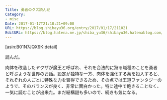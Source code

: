 ```yaml
---
Title: 勇者のクズ読んだ
Category:
- misc
Date: 2017-01-17T21:10:21+09:00
URL: https://blog.shibayu36.org/entry/2017/01/17/211021
EditURL: https://blog.hatena.ne.jp/shiba_yu36/shibayu36.hatenablog.com/atom/entry/10328749687207483475
---
```


[asin:B01N7JQX9K:detail]

読んだ。

肉体を改造したヤクザが魔王と呼ばれ、それを合法的に狩る職種のことを勇者と呼ぶような世界のお話。設定が独特な一方、肉体を強化する薬を投入すると、それぞれの人ごとに特殊な力を習得できるため、その点では王道ファンタジーのようで、そのバランスが良く、非常に面白かった。特に途中で飽きることなく、一気に読むことが出来た。まだ結構謎も多いので、続きも気になる。
